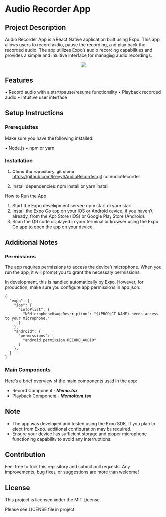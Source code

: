 # Audio Recorder App

## Project Description

Audio Recorder App is a React Native application built using Expo. This app allows users to record audio, pause the recording, and play back the recorded audio. The app utilizes Expo’s audio recording capabilities and provides a simple and intuitive interface for managing audio recordings.

<div align=center>
    <img src="https://github.com/leeyyl/AudioRecorder/blob/main/demo.gif" />
</div>


## Features

• Record audio with a start/pause/resume functionality
• Playback recorded audio
• Intuitive user interface

## Setup Instructions

### Prerequisites

Make sure you have the following installed:

• Node.js
• npm or yarn

### Installation

1. Clone the repository:
git clone https://github.com/leeyyl/AudioRecorder.git
cd AudioRecorder

2. Install dependencies:
npm install
or
yarn install


How to Run the App

1. Start the Expo development server:
    npm start
    or
    yarn start
2. Install the Expo Go app on your iOS or Android device, if you haven’t already, from the App Store (iOS) or Google Play Store (Android).
3. Scan the QR code displayed in your terminal or browser using the Expo Go app to open the app on your device.

## Additional Notes

### Permissions

The app requires permissions to access the device’s microphone. When you run the app, it will prompt you to grant the necessary permissions.

In development, this is handled automatically by Expo. However, for production, make sure you configure app permissions in app.json:

```
{
  "expo": {
    "ios": {
      "infoPlist": {
        "NSMicrophoneUsageDescription": "$(PRODUCT_NAME) needs access to your Microphone."
      }
    },
    "android": {
      "permissions": [
        "android.permission.RECORD_AUDIO"
      ]
    },
  }
}
```

### Main Components

Here’s a brief overview of the main components used in the app:

* Record Component - ***Memo.tsx***
* Playback Component - ***MemoItem.tsx***

## Note

* The app was developed and tested using the Expo SDK. If you plan to eject from Expo, additional configuration may be required.
* Ensure your device has sufficient storage and proper microphone functioning capability to avoid any interruptions.

## Contribution

Feel free to fork this repository and submit pull requests. Any improvements, bug fixes, or suggestions are more than welcome!

## License

This project is licensed under the MIT License.

Please see LICENSE file in project.

